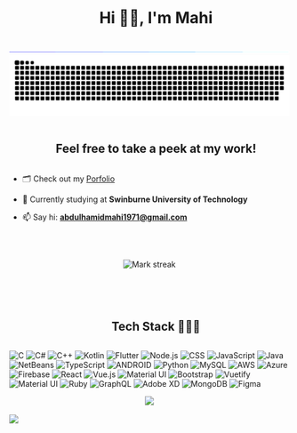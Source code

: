 <div id="user-content-toc">
  <ul align="center">
   <summary><h1 style="display: inline-block">Hi 👋🏼, I'm Mahi</h1></summary>
  </ul>
</div>

<!--horizontal divider(gradiant)-->
<img src="resources/divider.gif">

<!--- snake -->
<div align="center">
  <img  src=resources/grid-snake.svg
       alt="snake" /></a>
</div>

<!--h2 without bottom border-->
<div id="user-content-toc">
  <ul align="center">
    <summary><h2 style="display: inline-block">Feel free to take a peek at my work!</h2></summary>
  </ul>
</div>

<!--Intro start-->

- 🗂️ Check out my [Porfolio]([https://kingshuk.me/](https://ahmahi.github.io/))

- 🌱 Currently studying at **Swinburne University of Technology**

- 📫 Say hi: **abdulhamidmahi1971@gmail.com**


 <br></br>

<!--Intro end-->

<!--- stats & Trophy (start) -->
<p align="center">
  <!--- stats (start) -->
  <img  title="🔥 Get streak stats" alt="Mark streak" src="https://github-readme-streak-stats.herokuapp.com/?user=AHMahi&theme=dark&hide_border=false" /> 
</p>
 <br></br>
<!--- stats (end) -->

<!--h1 without bottom border-->
<div id="user-content-toc">
  <ul align="center">
    <summary><h2 style="display: inline-block">Tech Stack 👨🏻‍💻</h2></summary>
  </ul>
</div>
<!--tech stack icons-->
<p align="left">
<img alt="C" src="https://img.shields.io/badge/c-%2300599C.svg?style=for-the-badge&logo=c&logoColor=white">
<img alt="C#" src="https://img.shields.io/badge/c%23-%23239120.svg?style=for-the-badge&logo=c-sharp&logoColor=white">
<img alt="C++" src="https://img.shields.io/badge/c++-%2300599C.svg?style=for-the-badge&logo=c%2B%2B&logoColor=white">
<img alt="Kotlin" src="https://img.shields.io/badge/Kotlin-%230095D5.svg?style=for-the-badge&logo=kotlin&logoColor=white">
<img alt="Flutter" src="https://img.shields.io/badge/Flutter-%2302569B.svg?style=for-the-badge&logo=flutter&logoColor=white">
<img alt="Node.js" src="https://img.shields.io/badge/Node.js-%23339933.svg?style=for-the-badge&logo=node.js&logoColor=white">
<img alt="CSS" src="https://img.shields.io/badge/CSS-%231572B6.svg?style=for-the-badge&logo=css3&logoColor=white">
<img alt="JavaScript" src="https://img.shields.io/badge/javascript-%23323330.svg?style=for-the-badge&logo=javascript&logoColor=%23F7DF1E">
<img alt="Java" src="https://img.shields.io/badge/java-%23ED8B00.svg?style=for-the-badge&logo=java&logoColor=white">
<img alt="NetBeans" src="https://img.shields.io/badge/NetBeans-%231F3A62.svg?style=for-the-badge&logo=apache-netbeans-ide&logoColor=white">
<img alt="TypeScript" src="https://img.shields.io/badge/typescript-%23007ACC.svg?style=for-the-badge&logo=typescript&logoColor=white">
<img alt="ANDROID" src="https://img.shields.io/badge/android-%2320232a.svg?style=for-the-badge&logo=android&logoColor=%a4c639">
<img alt="Python" src="https://img.shields.io/badge/python-3670A0?style=for-the-badge&logo=python&logoColor=ffdd54">
<img alt="MySQL" src="https://img.shields.io/badge/MySQL-%2300f.svg?style=for-the-badge&logo=mysql&logoColor=white">
<img alt="AWS" src="https://img.shields.io/badge/AWS-%23FF9900.svg?style=for-the-badge&logo=amazon-aws&logoColor=white">
<img alt="Azure" src="https://img.shields.io/badge/azure-%230072C6.svg?style=for-the-badge&logo=azure-devops&logoColor=white">
<img alt="Firebase" src="https://img.shields.io/badge/firebase-%23039BE5.svg?style=for-the-badge&logo=firebase">
<img alt="React" src="https://img.shields.io/badge/Reactjs-%23092E20.svg?style=for-the-badge&logo=react&logoColor=white">
<img alt="Vue.js" src="https://img.shields.io/badge/Vue.js-%2335495e.svg?style=for-the-badge&logo=vue.js&logoColor=white">
<img alt="Material UI" src="https://img.shields.io/badge/material%20ui-%230081CB.svg?style=for-the-badge&logo=material-ui&logoColor=white">
<img alt="Bootstrap" src="https://img.shields.io/badge/Bootstrap-%23563D7C.svg?style=for-the-badge&logo=bootstrap&logoColor=white">
<img alt="Vuetify" src="https://img.shields.io/badge/Vuetify-%234DB6AC.svg?style=for-the-badge&logo=vuetify&logoColor=white">
<img alt="Material UI" src="https://img.shields.io/badge/material%20ui-%230081CB.svg?style=for-the-badge&logo=material-ui&logoColor=white">
<img alt="Ruby" src="https://img.shields.io/badge/Ruby-%23CC342D.svg?style=for-the-badge&logo=ruby&logoColor=white">
<img alt="GraphQL" src="https://img.shields.io/badge/graphql-%23E10098.svg?style=for-the-badge&logo=graphql&logoColor=white">
<img alt="Adobe XD" src="https://img.shields.io/badge/Adobe%20XD-%23FF26BE.svg?style=for-the-badge&logo=adobe-xd&logoColor=white">
<img alt="MongoDB" src="https://img.shields.io/badge/MongoDB-%234ea94b.svg?style=for-the-badge&logo=mongodb&logoColor=white">
<img alt="Figma" src="https://img.shields.io/badge/figma-%23F24E1E.svg?style=for-the-badge&logo=figma&logoColor=white">
</p>

<!--profile visit count-->
<div align="center">
  
[![](https://visitcount.itsvg.in/api?id=AHMahi&label=Profile%20Views&color=0&icon=1&pretty=true)](https://visitcount.itsvg.in)
  
</div>

<!--horizontal divider(gradiant)-->
<img src="https://user-images.githubusercontent.com/73097560/115834477-dbab4500-a447-11eb-908a-139a6edaec5c.gif">
